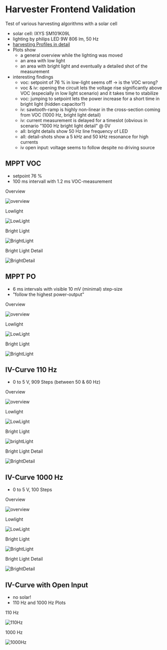 # Harvester Frontend Validation

Test of various harvesting algorithms with a solar cell

- solar cell: IXYS SM101K09L
- lighting by philips LED 9W 806 lm, 50 Hz
- [harvesting Profiles in detail](https://github.com/orgua/shepherd-datalib/blob/main/shepherd_core/shepherd_core/data_models/content/virtual_harvester_fixture.yaml)
- Plots show
    - a general overview while the lighting was moved
    - an area with low light
    - an area with bright light and eventually a detailed shot of the measurement
- interesting findings
    - voc: setpoint of 76 % in low-light seems off -> is the VOC wrong?
    - voc & iv: opening the circuit lets the voltage rise significantly above VOC (especially in low light scenario) and it takes time to stabilize
    - voc: jumping to setpoint lets the power increase for a short time in bright light (hidden capacitor?)
    - iv: sawtooth-ramp is highly non-linear in the cross-section coming from VOC (1000 Hz, bright light detail)
    - iv: current measurement is delayed for a timeslot (obvious in scenario "1000 Hz bright light detail" @ 0V
    - all: bright details show 50 Hz line frequency of LED
    - all: detail-shots show a 5 kHz and 50 kHz resonance for high currents
    - iv open input: voltage seems to follow despite no driving source

## MPPT VOC

- setpoint 76 %
- 100 ms intervall with 1.2 ms VOC-measurement

Overview

![overview](hrv_mppt_voc_overview.png)

Lowlight

![LowLight](hrv_mppt_voc_lowlight.png)

Bright Light

![BrightLight](hrv_mppt_voc_led_light.png)

Bright Light Detail

![BrightDetail](hrv_mppt_voc_led_light_detail.png)

## MPPT PO

- 6 ms intervals with visible 10 mV (minimal) step-size
- "follow the highest power-output"

Overview

![overview](hrv_mppt_po_overview.png)

Lowlight

![LowLight](hrv_mppt_po_lowlight.png)

Bright Light

![BrightLight](hrv_mppt_po_led_light.png)



## IV-Curve 110 Hz

- 0 to 5 V, 909 Steps (between 50 & 60 Hz)

Overview

![overview](hrv_ivcurve110Hz_overview.png)

Lowlight

![LowLight](hrv_ivcurve110Hz_lowlight.png)

Bright Light

![brightLight](hrv_ivcurve110Hz_led_light.png)

Bright Light Detail

![BrightDetail](hrv_ivcurve110Hz_led_light_detail.png)


## IV-Curve 1000 Hz

- 0 to 5 V, 100 Steps

Overview

![overview](hrv_ivcurve1000Hz_overview.png)

Lowlight

![LowLight](hrv_ivcurve1000Hz_lowlight.png)

Bright Light

![BrightLight](hrv_ivcurve1000Hz_led_light.png)

Bright Light Detail

![BrightDetail](hrv_ivcurve1000Hz_led_light_detail.png)

## IV-Curve with Open Input

- no solar!
- 110 Hz and 1000 Hz Plots

110 Hz

![110Hz](hrv_iv110Hz_open_input.png)

1000 Hz

![1000Hz](hrv_iv1000Hz_open_input.png)


